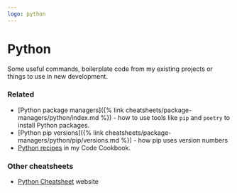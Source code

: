 ```yaml
---
logo: python
---
```

# Python

Some useful commands, boilerplate code from my existing projects or things to use in new development.

### Related

- [Python package managers]({% link cheatsheets/package-managers/python/index.md %}) - how to use tools like `pip` and `poetry` to install Python packages.
- [Python pip versions]({% link cheatsheets/package-managers/python/pip/versions.md %}) - how pip uses version numbers
- [Python recipes][] in my Code Cookbook.

[Python recipes]: https://michaelcurrin.github.io/code-cookbook/recipes/python/


### Other cheatsheets

- [Python Cheatsheet](https://www.pythoncheatsheet.org/) website

